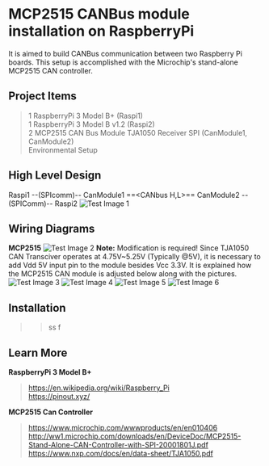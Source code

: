 # MCP2515 CANBus module installation on RaspberryPi  
It is aimed to build CANBus communication between two Raspberry Pi boards. This setup is accomplished with the Microchip's stand-alone MCP2515 CAN controller. 

## Project Items  
> 1 RaspberryPi 3 Model B+ (Raspi1)   
> 1 RaspberryPi 3 Model B v1.2 (Raspi2)   
> 2 MCP2515 CAN Bus Module TJA1050 Receiver SPI (CanModule1, CanModule2)    
> Environmental Setup     

## High Level Design 
Raspi1 --(SPIcomm)-- CanModule1 ==<CANbus H,L>== CanModule2 --(SPIComm)-- Raspi2
![Test Image 1](https://github.com/tolgakarakurt/CANBus-MCP2515-Raspi/blob/master/CANBus-2MCP2515-Page-1.png)

## Wiring Diagrams
**MCP2515**
![Test Image 2](https://github.com/tolgakarakurt/CANBus-MCP2515-Raspi/blob/master/CANBus-MCP2515-MCP2515%20Schematic.png)
**Note:** Modification is required! Since TJA1050 CAN Transciver operates at 4.75V~5.25V (Typically @5V), it is necessary to add Vdd 5V input pin to the module besides Vcc 3.3V. It is explained how the MCP2515 CAN module is adjusted below along with the pictures. 
![Test Image 3](https://github.com/tolgakarakurt/CANBus-MCP2515-Raspi/blob/master/1.jpeg=250x250)
![Test Image 4](=250x250)
![Test Image 5](=250x250)
![Test Image 6](=250x250)
## Installation
>>ss
>>f

    
  
  

## Learn More  
**RaspberryPi 3 Model B+**     
> https://en.wikipedia.org/wiki/Raspberry_Pi    
> https://pinout.xyz/  

**MCP2515 Can Controller** 
> https://www.microchip.com/wwwproducts/en/en010406  
> http://ww1.microchip.com/downloads/en/DeviceDoc/MCP2515-Stand-Alone-CAN-Controller-with-SPI-20001801J.pdf  
> https://www.nxp.com/docs/en/data-sheet/TJA1050.pdf  

